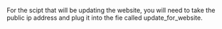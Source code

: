 For the scipt that will be updating the website, you will need to take the public ip address and plug it into the fie called update_for_website.